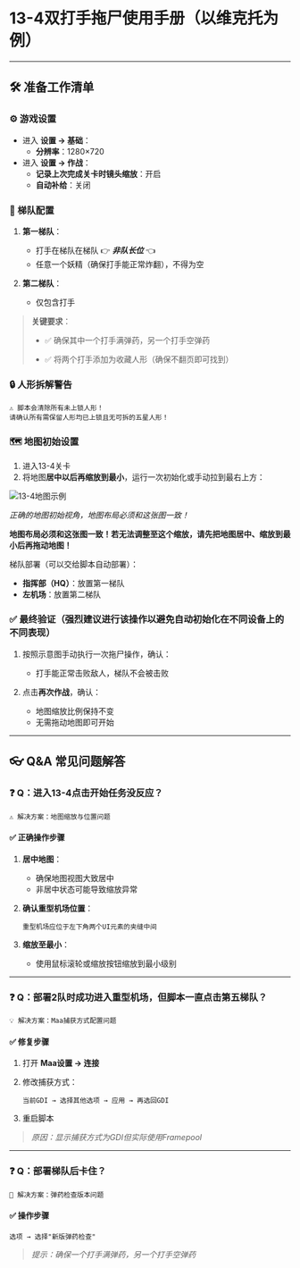 <!-- markdownlint-disable MD033 MD041 -->

# 13-4双打手拖尸使用手册（以维克托为例）

---

## 🛠 准备工作清单

### ⚙️ 游戏设置

- 进入 **设置 → 基础**：
  - **分辨率**：1280×720
- 进入 **设置 → 作战**：
  - **记录上次完成关卡时镜头缩放**：开启
  - **自动补给**：关闭

### 👥 梯队配置

1. **第一梯队**：
   - 打手在梯队在梯队 👉 ***非队长位*** 👈
   - 任意一个妖精（确保打手能正常炸翻），不得为空

2. **第二梯队**：
   - 仅包含打手

> **关键要求**：
>
> - ✅ 确保其中一个打手满弹药，另一个打手空弹药
>
> - ✅ 将两个打手添加为收藏人形（确保不翻页即可找到）

### 🔒 人形拆解警告

```!
⚠️ 脚本会清除所有未上锁人形！
请确认所有需保留人形均已上锁且无可拆的五星人形！
```

### 🗺 地图初始设置

1. 进入13-4关卡
2. 将地图**居中以后再缩放到最小**，运行一次初始化或手动拉到最右上方：
   <p align="center">

![13-4地图示例](https://cdn.jsdelivr.net/gh/LeonNagant/MaaGF1_Test/example_img/13-4/map_example134.png)

*正确的地图初始视角，地图布局必须和这张图一致！*
   </p>

**地图布局必须和这张图一致！若无法调整至这个缩放，请先把地图居中、缩放到最小后再拖动地图！**

梯队部署（可以交给脚本自动部署）：

- **指挥部（HQ）**：放置第一梯队
- **左机场**：放置第二梯队

### ✅ 最终验证（强烈建议进行该操作以避免自动初始化在不同设备上的不同表现）

1. 按照示意图手动执行一次拖尸操作，确认：
   - 打手能正常击败敌人，梯队不会被击败

2. 点击**再次作战**，确认：
   - 地图缩放比例保持不变
   - 无需拖动地图即可开始

---

## 👓 Q&A 常见问题解答

### ❓ Q：进入13-4点击开始任务没反应？

```!
⚠️ 解决方案：地图缩放与位置问题
```

#### ✅ 正确操作步骤

1. **居中地图**：
   - 确保地图视图大致居中
   - 非居中状态可能导致缩放异常

2. **确认重型机场位置**：

   ```位置要求
   重型机场应位于左下角两个UI元素的夹缝中间
   ```

3. **缩放至最小**：
   - 使用鼠标滚轮或缩放按钮缩放到最小级别

---

### ❓ Q：部署2队时成功进入重型机场，但脚本一直点击第五梯队？

```!
💡 解决方案：Maa捕获方式配置问题
```

#### ✅ 修复步骤

1. 打开 **Maa设置 → 连接**
2. 修改捕获方式：

   ```操作流程
   当前GDI → 选择其他选项 → 应用 → 再选回GDI
   ```

3. 重启脚本

> *原因：显示捕获方式为GDI但实际使用Framepool*

---

### ❓ Q：部署梯队后卡住？

```!
🔧 解决方案：弹药检查版本问题
```

#### ✅ 操作步骤

```设置路径
选项 → 选择"新版弹药检查"
```

> *提示：确保一个打手满弹药，另一个打手空弹药*
